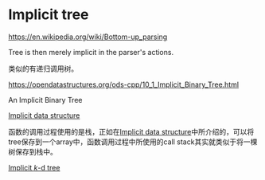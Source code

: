 # Implicit  tree 

https://en.wikipedia.org/wiki/Bottom-up_parsing

Tree is then merely implicit in the parser's actions.

类似的有递归调用树。

https://opendatastructures.org/ods-cpp/10_1_Implicit_Binary_Tree.html

An Implicit Binary Tree



[Implicit data structure](https://en.wikipedia.org/wiki/Implicit_data_structure)



函数的调用过程使用的是栈，正如在[Implicit data structure](https://en.wikipedia.org/wiki/Implicit_data_structure)中所介绍的，可以将tree保存到一个array中，函数调用过程中所使用的call stack其实就类似于将一棵树保存到栈中。



[Implicit *k*-d tree](https://en.wikipedia.org/wiki/Implicit_k-d_tree)



